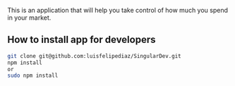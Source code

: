 This is an application that will help you take control of how much you spend in your market.

## How to install app for developers

```bash
git clone git@github.com:luisfelipediaz/SingularDev.git
npm install
or
sudo npm install
```